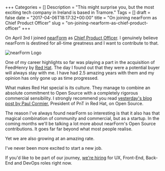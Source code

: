 +++
Categories = []
Description = "This might surprise you, but the most exciting tech company in Ireland is based in Tramore."
Tags = []
draft = false
date = "2017-04-06T18:17:32+00:00"
title = "On joining nearForm as Chief Product Officer"
slug = "on-joining-nearform-as-chief-product-officer"
+++

On April 3rd I joined [nearForm](http://nearform.com) as [Chief Product Officer](https://www.linkedin.com/in/conoroneill/). I genuinely believe nearForm is destined for all-time greatness and I want to contribute to that.

![nearForm Logo](https://conoroneill.com.s3.amazonaws.com/wp-content/uploads/2017/04/nearForm-logo.png)

One of my career highlights so far was playing a part in the acquisition of FeedHenry by [Red Hat](http://www.redhat.com). The day I found out that they were a potential buyer will always stay with me. I have had 2.5 amazing years with them and my opinion has only gone up as time progressed. 

What makes Red Hat special is its culture. They manage to combine an absolute commitment to Open Source with a completely rigorous commercial sensibility. I strongly recommend you read [yesterday's blog post by Paul Cormier](https://www.redhat.com/en/about/blog/what-makes-us-red-hat), President of PnT in Red Hat, on Open Source. 

The reason I've always found nearForm so interesting is that it also has that magical combination of community and commercial, but as a startup. In the coming months we'll be talking a lot more about nearForm's Open Source contributions. It goes far far beyond what most people realise. 

Yet we are also growing at an amazing rate.

I've never been more excited to start a new job. 

If you'd like to be part of our journey, [we're hiring](http://www.nearform.com/careers/) for UX, Front-End, Back-End and DevOps roles right now.

